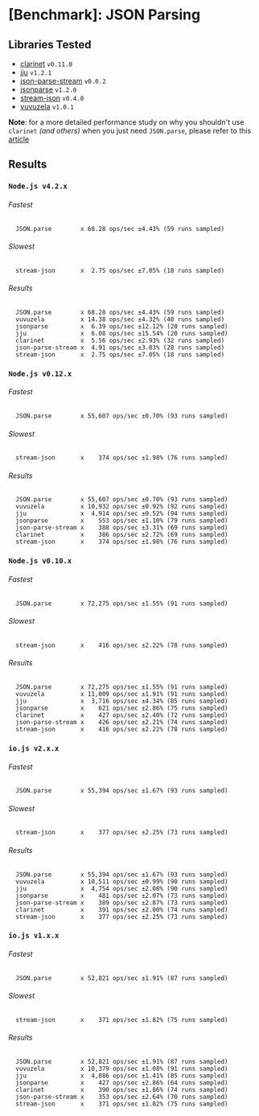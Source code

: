 # [Benchmark]: JSON Parsing

## Libraries Tested

- [clarinet](https://www.npmjs.com/package/clarinet) `v0.11.0`
- [jju](https://www.npmjs.com/package/jju) `v1.2.1`
- [json-parse-stream](https://www.npmjs.com/package/json-parse-stream) `v0.0.2`
- [jsonparse](https://www.npmjs.com/package/jsonparse) `v1.2.0`
- [stream-json](https://www.npmjs.com/package/stream-json) `v0.4.0`
- [vuvuzela](https://www.npmjs.com/package/vuvuzela) `v1.0.1`

**Note**: for a more detailed performance study on why you shouldn't use `clarinet` *(and others)* when you just need `JSON.parse`, please refer to this [article](http://writings.nunojob.com/2011/12/clarinet-sax-based-evented-streaming-json-parser-in-javascript-for-the-browser-and-nodejs.html)

## Results


### `Node.js v4.2.x`

###### Fastest
```
  JSON.parse        x 68.28 ops/sec ±4.43% (59 runs sampled)
```
###### Slowest
```
  stream-json       x  2.75 ops/sec ±7.05% (18 runs sampled)
```
###### Results
```
  JSON.parse        x 68.28 ops/sec ±4.43% (59 runs sampled)
  vuvuzela          x 14.38 ops/sec ±4.32% (40 runs sampled)
  jsonparse         x  6.39 ops/sec ±12.12% (20 runs sampled)
  jju               x  6.08 ops/sec ±15.54% (20 runs sampled)
  clarinet          x  5.56 ops/sec ±2.93% (32 runs sampled)
  json-parse-stream x  4.91 ops/sec ±3.03% (28 runs sampled)
  stream-json       x  2.75 ops/sec ±7.05% (18 runs sampled)
```

### `Node.js v0.12.x`

###### Fastest
```
  JSON.parse        x 55,607 ops/sec ±0.70% (93 runs sampled)
```
###### Slowest
```
  stream-json       x    374 ops/sec ±1.98% (76 runs sampled)
```
###### Results
```
  JSON.parse        x 55,607 ops/sec ±0.70% (93 runs sampled)
  vuvuzela          x 10,932 ops/sec ±0.92% (92 runs sampled)
  jju               x  4,914 ops/sec ±0.52% (94 runs sampled)
  jsonparse         x    553 ops/sec ±1.10% (79 runs sampled)
  json-parse-stream x    388 ops/sec ±3.31% (69 runs sampled)
  clarinet          x    386 ops/sec ±2.72% (69 runs sampled)
  stream-json       x    374 ops/sec ±1.98% (76 runs sampled)
```


### `Node.js v0.10.x`

###### Fastest
```
  JSON.parse        x 72,275 ops/sec ±1.55% (91 runs sampled)
```
###### Slowest
```
  stream-json       x    416 ops/sec ±2.22% (78 runs sampled)
```
###### Results
```
  JSON.parse        x 72,275 ops/sec ±1.55% (91 runs sampled)
  vuvuzela          x 11,009 ops/sec ±1.91% (91 runs sampled)
  jju               x  3,716 ops/sec ±4.34% (85 runs sampled)
  jsonparse         x    621 ops/sec ±2.86% (75 runs sampled)
  clarinet          x    427 ops/sec ±2.40% (72 runs sampled)
  json-parse-stream x    426 ops/sec ±2.21% (74 runs sampled)
  stream-json       x    416 ops/sec ±2.22% (78 runs sampled)
```

### `io.js v2.x.x`

###### Fastest
```
  JSON.parse        x 55,394 ops/sec ±1.67% (93 runs sampled)
```
###### Slowest
```
  stream-json       x    377 ops/sec ±2.25% (73 runs sampled)
```
###### Results
```
  JSON.parse        x 55,394 ops/sec ±1.67% (93 runs sampled)
  vuvuzela          x 10,511 ops/sec ±0.99% (90 runs sampled)
  jju               x  4,754 ops/sec ±2.08% (90 runs sampled)
  jsonparse         x    481 ops/sec ±2.07% (73 runs sampled)
  json-parse-stream x    389 ops/sec ±2.87% (73 runs sampled)
  clarinet          x    391 ops/sec ±2.00% (74 runs sampled)
  stream-json       x    377 ops/sec ±2.25% (73 runs sampled)
```

### `io.js v1.x.x`

###### Fastest
```
  JSON.parse        x 52,821 ops/sec ±1.91% (87 runs sampled)
```
###### Slowest
```
  stream-json       x    371 ops/sec ±1.82% (75 runs sampled)
```
###### Results
```
  JSON.parse        x 52,821 ops/sec ±1.91% (87 runs sampled)
  vuvuzela          x 10,379 ops/sec ±1.08% (91 runs sampled)
  jju               x  4,886 ops/sec ±1.41% (85 runs sampled)
  jsonparse         x    427 ops/sec ±2.86% (64 runs sampled)
  clarinet          x    390 ops/sec ±1.86% (74 runs sampled)
  json-parse-stream x    353 ops/sec ±2.64% (70 runs sampled)
  stream-json       x    371 ops/sec ±1.82% (75 runs sampled)
```
